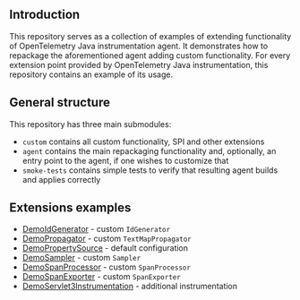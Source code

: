 ## Introduction

This repository serves as a collection of examples of extending functionality of OpenTelemetry Java instrumentation agent.
It demonstrates how to repackage the aforementioned agent adding custom functionality.
For every extension point provided by OpenTelemetry Java instrumentation, this repository contains an example of
its usage.

## General structure

This repository has three main submodules:

* `custom` contains all custom functionality, SPI and other extensions
* `agent` contains the main repackaging functionality and, optionally, an entry point to the agent, if one wishes to
customize that
* `smoke-tests` contains simple tests to verify that resulting agent builds and applies correctly

## Extensions examples

* [DemoIdGenerator](custom/src/main/java/io/opentelemetry/demo/DemoIdGenerator.java) - custom `IdGenerator`
* [DemoPropagator](custom/src/main/java/io/opentelemetry/demo/DemoPropagator.java) - custom `TextMapPropagator`
* [DemoPropertySource](custom/src/main/java/io/opentelemetry/demo/DemoPropertySource.java) - default configuration
* [DemoSampler](custom/src/main/java/io/opentelemetry/demo/DemoSampler.java) - custom `Sampler`
* [DemoSpanProcessor](custom/src/main/java/io/opentelemetry/demo/DemoSpanProcessor.java) - custom `SpanProcessor`
* [DemoSpanExporter](custom/src/main/java/io/opentelemetry/demo/DemoSpanExporter.java) - custom `SpanExporter`
* [DemoServlet3Instrumentation](custom/src/main/java/io/opentelemetry/demo/instrumentation/DemoServlet3Instrumentation.java) - additional instrumentation